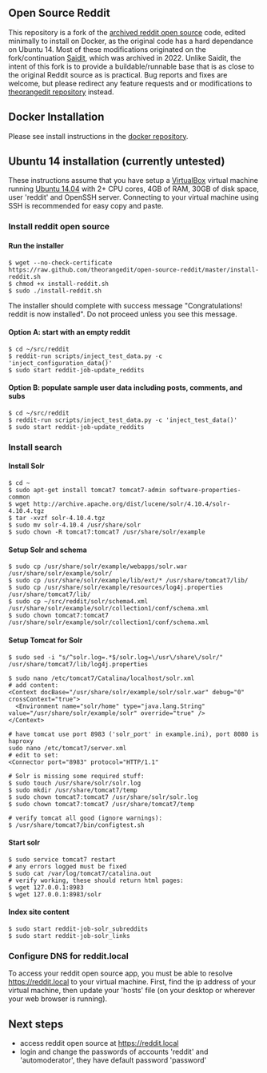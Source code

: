 
## Open Source Reddit

This repository is a fork of the [archived reddit open source](https://github.com/reddit-archive/reddit) code, edited minimally to install on Docker, as the original code has a hard dependance on Ubuntu 14. Most of these modifications originated on the fork/continuation [Saidit](https://github.com/libertysoft3/saidit), which was archived in 2022. Unlike Saidit, the intent of this fork is to provide a buildable/runnable base that is as close to the original Reddit source as is practical. Bug reports and fixes are welcome, but please redirect any feature requests and or modifications to [theorangedit repository](https://github.com/theorangedit/theorangedit) instead.

## Docker Installation

Please see install instructions in the [docker repository](https://github.com/theorangedit/docker-reddit).

## Ubuntu 14 installation (currently untested)

These instructions assume that you have setup a [VirtualBox](https://www.virtualbox.org/wiki/Downloads) virtual machine running [Ubuntu 14.04](http://releases.ubuntu.com/14.04/) with 2+ CPU cores, 4GB of RAM, 30GB of disk space, user 'reddit' and OpenSSH server. Connecting to your virtual machine using SSH is recommended for easy copy and paste.

### Install reddit open source

#### Run the installer

    $ wget --no-check-certificate https://raw.github.com/theorangedit/open-source-reddit/master/install-reddit.sh
    $ chmod +x install-reddit.sh
    $ sudo ./install-reddit.sh

The installer should complete with success message "Congratulations! reddit is now installed". Do not proceed unless you see this message.

#### Option A: start with an empty reddit

    $ cd ~/src/reddit
    $ reddit-run scripts/inject_test_data.py -c 'inject_configuration_data()'
    $ sudo start reddit-job-update_reddits

#### Option B: populate sample user data including posts, comments, and subs

    $ cd ~/src/reddit
    $ reddit-run scripts/inject_test_data.py -c 'inject_test_data()'
    $ sudo start reddit-job-update_reddits

### Install search
 
#### Install Solr

    $ cd ~
    $ sudo apt-get install tomcat7 tomcat7-admin software-properties-common
    $ wget http://archive.apache.org/dist/lucene/solr/4.10.4/solr-4.10.4.tgz
    $ tar -xvzf solr-4.10.4.tgz
    $ sudo mv solr-4.10.4 /usr/share/solr
    $ sudo chown -R tomcat7:tomcat7 /usr/share/solr/example
 
#### Setup Solr and schema

    $ sudo cp /usr/share/solr/example/webapps/solr.war /usr/share/solr/example/solr/
    $ sudo cp /usr/share/solr/example/lib/ext/* /usr/share/tomcat7/lib/
    $ sudo cp /usr/share/solr/example/resources/log4j.properties /usr/share/tomcat7/lib/
    $ sudo cp ~/src/reddit/solr/schema4.xml /usr/share/solr/example/solr/collection1/conf/schema.xml
    $ sudo chown tomcat7:tomcat7 /usr/share/solr/example/solr/collection1/conf/schema.xml
 
#### Setup Tomcat for Solr

    $ sudo sed -i "s/^solr.log=.*$/solr.log=\/usr\/share\/solr/" /usr/share/tomcat7/lib/log4j.properties
 
    $ sudo nano /etc/tomcat7/Catalina/localhost/solr.xml
    # add content:
    <Context docBase="/usr/share/solr/example/solr/solr.war" debug="0" crossContext="true">
      <Environment name="solr/home" type="java.lang.String" value="/usr/share/solr/example/solr" override="true" />
    </Context>
 
    # have tomcat use port 8983 ('solr_port' in example.ini), port 8080 is haproxy
    sudo nano /etc/tomcat7/server.xml
    # edit to set:
    <Connector port="8983" protocol="HTTP/1.1"
 
    # Solr is missing some required stuff:
    $ sudo touch /usr/share/solr/solr.log
    $ sudo mkdir /usr/share/tomcat7/temp
    $ sudo chown tomcat7:tomcat7 /usr/share/solr/solr.log
    $ sudo chown tomcat7:tomcat7 /usr/share/tomcat7/temp
 
    # verify tomcat all good (ignore warnings):
    $ /usr/share/tomcat7/bin/configtest.sh

#### Start solr

    $ sudo service tomcat7 restart
    # any errors logged must be fixed
    $ sudo cat /var/log/tomcat7/catalina.out
    # verify working, these should return html pages:
    $ wget 127.0.0.1:8983
    $ wget 127.0.0.1:8983/solr

#### Index site content

    $ sudo start reddit-job-solr_subreddits
    $ sudo start reddit-job-solr_links

### Configure DNS for reddit.local

To access your reddit open source app, you must be able to resolve https://reddit.local to your virtual machine. First, find the ip address of your virtual machine, then update your 'hosts' file (on your desktop or wherever your web browser is running).

## Next steps

* access reddit open source at https://reddit.local
* login and change the passwords of accounts 'reddit' and 'automoderator', they have default password 'password'